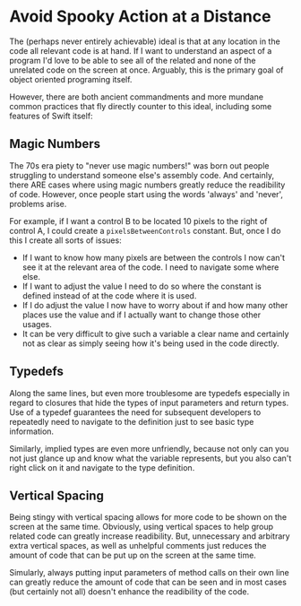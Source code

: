 # Avoid Spooky Action at a Distance

The (perhaps never entirely achievable) ideal is that at any location in the code all relevant code is at hand.  If I want to understand an aspect of a program I'd love to be able to see all of the related and none of the unrelated code on the screen at once.  Arguably, this is the primary goal of object oriented programing itself.

However, there are both ancient commandments and more mundane common practices that fly directly counter to this ideal, including some features of Swift itself:

## Magic Numbers

The 70s era piety to "never use magic numbers!" was born out people struggling to understand someone else's assembly code.  And certainly, there ARE cases where using magic numbers greatly reduce the readibility of code.  However, once people start using the words 'always' and 'never', problems arise.

For example, if I want a control B to be located 10 pixels to the right of control A, I could create a ```pixelsBetweenControls``` constant.  But, once I do this I create all sorts of issues:

- If I want to know how many pixels are between the controls I now can't see it at the relevant area of the code.  I need to navigate some where else.
- If I want to adjust the value I need to do so where the constant is defined instead of at the code where it is used.
- If I do adjust the value I now have to worry about if and how many other places use the value and if I actually want to change those other usages.
- It can be very difficult to give such a variable a clear name and certainly not as clear as simply seeing how it's being used in the code directly.

## Typedefs

Along the same lines, but even more troublesome are typedefs especially in regard to closures that hide the types of input parameters and return types.  Use of a typedef guarantees the need for subsequent developers to repeatedly need to navigate to the definition just to see basic type information.

Similarly, implied types are even more unfriendly, because not only can you not just glance up and know what the variable represents, but you also can't right click on it and navigate to the type definition.

## Vertical Spacing

Being stingy with vertical spacing allows for more code to be shown on the screen at the same time.  Obviously, using vertical spaces to help group related code can greatly increase readibility.  But, unnecessary and arbitrary extra vertical spaces, as well as unhelpful comments just reduces the amount of code that can be put up on the screen at the same time.

Simularly, always putting input parameters of method calls on their own line can greatly reduce the amount of code that can be seen and in most cases (but certainly not all) doesn't enhance the readibility of the code.
